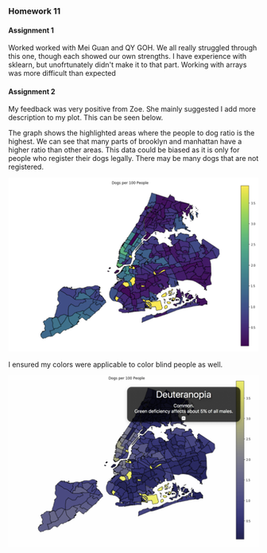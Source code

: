### Homework 11

#### Assignment 1

Worked worked with Mei Guan and QY GOH. We all really struggled through this one, though each showed our own strengths. I have experience with sklearn, but unofrtunately didn't make it to that part. Working with arrays was more difficult than expected

#### Assignment 2

My feedback was very positive from Zoe. She mainly suggested I add more description to my plot. This can be seen below.

The graph shows the highlighted areas where the people to dog ratio is the highest. We can see that many parts of brooklyn and manhattan have a higher ratio than other areas. This data could be biased as it is only for people who register their dogs legally. There may be many dogs that are not registered.  

![graph](https://github.com/samjfalk/PUI2018_sjf374/blob/master/HW8_sjf374/Graph.png)


I ensured my colors were applicable to color blind people as well. 

![colorcheck](https://github.com/samjfalk/PUI2018_sjf374/blob/master/HW8_sjf374/ColorBlind.png)
